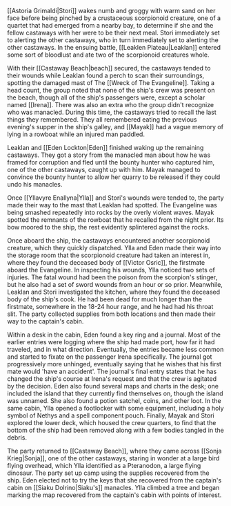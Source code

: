 [[Astoria Grimaldi|Stori]] wakes numb and groggy with warm sand on her face before being pinched by a crustaceous scorpionoid creature, one of a quartet that had emerged from a nearby bay, to determine if she and the fellow castaways with her were to be their next meal. Stori immediately set to alerting the other castaways, who in turn immediately set to alerting the other castaways. In the ensuing battle, [[Leaklen Plateau|Leaklan]] entered some sort of bloodlust and ate two of the scorpionoid creatures whole.

With their [[Castaway Beach|beach]] secured, the castaways tended to their wounds while Leaklan found a perch to scan their surroundings, spotting the damaged mast of The [[Wreck of The Evangeline]]. Taking a head count, the group noted that none of the ship's crew was present on the beach, though all of the ship's passengers were, except a scholar named [[Irena]]. There was also an extra who the group didn't recognize who was manacled. During this time, the castaways tried to recall the last things they remembered. They all remembered eating the previous evening's supper in the ship's galley, and [[Mayak]] had a vague memory of lying in a rowboat while an injured man paddled.

Leaklan and [[Eden Lockton|Eden]] finished waking up the remaining castaways. They got a story from the manacled man about how he was framed for corruption and fled until the bounty hunter who captured him, one of the other castaways, caught up with him. Mayak managed to convince the bounty hunter to allow her quarry to be released if they could undo his manacles.

Once [[Yllavyre Enallyna|Ylla]] and Stori's wounds were tended to, the party made their way to the mast that Leaklan had spotted. The Evangeline was being smashed repeatedly into rocks by the overly violent waves. Mayak spotted the remnants of the rowboat that he recalled from the night prior. Its bow moored to the ship, the rest evidently splintered against the rocks.

Once aboard the ship, the castaways encountered another scorpionoid creature, which they quickly dispatched. Ylla and Eden made their way into the storage room that the scorpionoid creature had taken an interest in, where they found the deceased body of [[Victor Osric]], the firstmate aboard the Evangeline. In inspecting his wounds, Ylla noticed two sets of injuries. The fatal wound had been the poison from the scorpion's stinger, but he also had a set of sword wounds from an hour or so prior. Meanwhile, Leaklan and Stori investigated the kitchen, where they found the deceased body of the ship's cook. He had been dead for much longer than the firstmate, somewhere in the 18-24 hour range, and he had had his throat slit. The party collected supplies from both locations and then made their way to the captain's cabin.

Within a desk in the cabin, Eden found a key ring and a journal. Most of the earlier entries were logging where the ship had made port, how far it had traveled, and in what direction. Eventually, the entries became less common and started to fixate on the passenger Irena specifically. The journal got progressively more unhinged, eventually saying that he wishes that his first mate would 'have an accident'. The journal's final entry states that he has changed the ship's course at Irena's request and that the crew is agitated by the decision. Eden also found several maps and charts in the desk; one included the island that they currently find themselves on, though the island was unnamed. She also found a potion satchel, coins, and other loot. In the same cabin, Ylla opened a footlocker with some equipment, including a holy symbol of Nethys and a spell component pouch. Finally, Mayak and Stori explored the lower deck, which housed the crew quarters, to find that the bottom of the ship had been removed along with a few bodies tangled in the debris.

The party returned to [[Castaway Beach]], where they came across [[Sonja Krieg|Sonja]], one of the other castaways, staring in wonder at a large bird flying overhead, which Ylla identified as a Pteranodon, a large flying dinosaur. The party set up camp using the supplies recovered from the ship. Eden elected not to try the keys that she recovered from the captain's cabin on [[Siaku Dolrino|Siaku's]] manacles. Ylla climbed a tree and began marking the map recovered from the captain's cabin with points of interest.